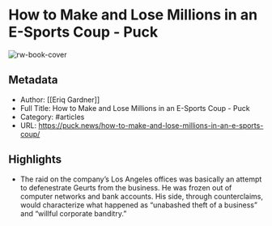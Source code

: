# How to Make and Lose Millions in an E-Sports Coup - Puck

![rw-book-cover](https://readwise-assets.s3.amazonaws.com/static/images/article1.be68295a7e40.png)

## Metadata
- Author: [[Eriq Gardner]]
- Full Title: How to Make and Lose Millions in an E-Sports Coup - Puck
- Category: #articles
- URL: https://puck.news/how-to-make-and-lose-millions-in-an-e-sports-coup/

## Highlights
- The raid on the company’s Los Angeles offices was basically an attempt to defenestrate Geurts from the business. He was frozen out of computer networks and bank accounts. His side, through counterclaims, would characterize what happened as “unabashed theft of a business” and “willful corporate banditry.”
